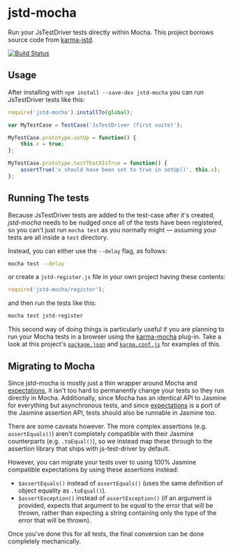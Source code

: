 # jstd-mocha

Run your JsTestDriver tests directly within Mocha. This project borrows source code from [karma-jstd](https://github.com/vojtajina/karma-jstd).

[![Build Status](https://travis-ci.org/BladeRunnerJS/jstd-mocha.png)](https://travis-ci.org/BladeRunnerJS/jstd-mocha)

## Usage

After installing with `npm install --save-dev jstd-mocha` you can run JsTestDriver tests like this:

```js
require('jstd-mocha').installTo(global);

var MyTestCase = TestCase('JsTestDriver (first suite)');

MyTestCase.prototype.setUp = function() {
	this.x = true;
};

MyTestCase.prototype.testThatXIsTrue = function() {
	assertTrue('x should have been set to true in setUp()', this.x);
};
```

## Running The tests

Because JsTestDriver tests are added to the test-case after it's created, _jstd-mocha_ needs to be nudged once all of the tests have been registered, so you can't just run `mocha test` as you normally might &mdash; assuming your tests are all inside a `test` directory.

Instead, you can either use the `--delay` flag, as follows:

```sh
mocha test --delay
```

or create a `jstd-register.js` file in your own project having these contents:

```js
require('jstd-mocha/register');
```

and then run the tests like this:

```sh
mocha test jstd-register
```

This second way of doing things is particularly useful if you are planning to run your Mocha tests in a browser using the [karma-mocha](https://github.com/karma-runner/karma-mocha) plug-in. Take a look at this project's [`package.json`](https://github.com/BladeRunnerJS/jstd-mocha/blob/master/package.json) and [`karma.conf.js`](https://github.com/BladeRunnerJS/jstd-mocha/blob/master/karma.conf.js) for examples of this.


## Migrating to Mocha

Since jstd-mocha is mostly just a thin wrapper around Mocha and [expectations](https://www.npmjs.com/package/expectations), it isn't too hard to permanently change your tests so they run directly in Mocha. Additionally, since Mocha has an identical API to Jasmine for everything but asynchronous tests, and since [expectations](https://www.npmjs.com/package/expectations) is a port of the Jasmine assertion API, tests should also be runnable in Jasmine too.

There are some caveats however. The more complex assertions (e.g. `assertEquals()`) aren't completely compatible with their Jasmine counterparts (e.g. `.toEqual()`), so we instead map these through to the assertion library that ships with js-test-driver by default.

However, you can migrate your tests over to using 100% Jasmine compatible expectations by using these assertions instead:

  * `$assertEquals()` instead of `assertEquals()` (uses the same definition of object equality as `.toEqual()`).
  * `$assertException()` instead of `assertException()` (if an argument is provided, expects that argument to be _equal_ to the error that will be thrown, rather than expecting a string containing only the type of the error that will be thrown).

Once you've done this for all tests, the final conversion can be done completely mechanically.
